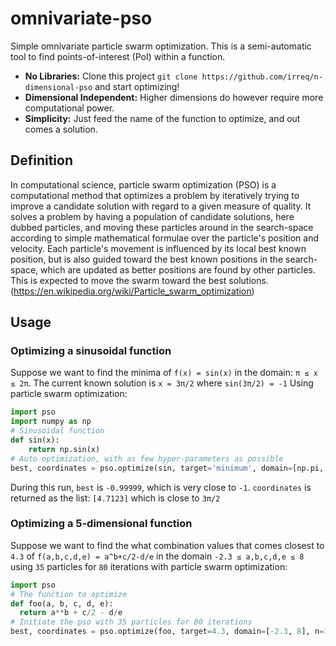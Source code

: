 # omnivariate-pso

Simple omnivariate particle swarm optimization.
This is a semi-automatic tool to find
points-of-interest (PoI) within a function.

* **No Libraries:** Clone this project `git clone https://github.com/irreq/n-dimensional-pso` and start optimizing!
* **Dimensional Independent:** Higher dimensions do however require more computational power.
* **Simplicity:** Just feed the name of the function to optimize, and out comes a solution.

## Definition

In computational science, particle swarm optimization (PSO) is a computational method that optimizes a problem by iteratively trying to improve a candidate solution with regard to a given measure of quality. It solves a problem by having a population of candidate solutions, here dubbed particles, and moving these particles around in the search-space according to simple mathematical formulae over the particle's position and velocity. Each particle's movement is influenced by its local best known position, but is also guided toward the best known positions in the search-space, which are updated as better positions are found by other particles. This is expected to move the swarm toward the best solutions. (https://en.wikipedia.org/wiki/Particle_swarm_optimization)

## Usage

### Optimizing a sinusoidal function

Suppose we want to find the minima of `f(x) = sin(x)` in the domain: `π ≤ x ≤ 2π`.
The current known solution is `x = 3π/2` where `sin(3π/2) = -1`
Using particle swarm optimization:

```python
import pso
import numpy as np
# Sinusoidal function
def sin(x):
    return np.sin(x)
# Auto optimization, with as few hyper-parameters as possible
best, coordinates = pso.optimize(sin, target='minimum', domain=[np.pi, 2*np.pi])
```

During this run, `best` is `-0.99999`, which is very close to `-1`.
`coordinates` is returned as the list: `[4.7123]` which is close to `3π/2`


### Optimizing a 5-dimensional function

Suppose we want to find the what combination values that comes closest to `4.3` of `f(a,b,c,d,e) = a^b+c/2-d/e` in the domain `-2.3 ≤ a,b,c,d,e ≤ 8` using `35` particles for `80` iterations with particle swarm optimization:

```python
import pso
# The function to optimize
def foo(a, b, c, d, e):
  return a**b + c/2 - d/e
# Initiate the pso with 35 particles for 80 iterations
best, coordinates = pso.optimize(foo, target=4.3, domain=[-2.3, 8], n=35, iters=80)
```
